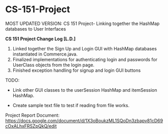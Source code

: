 # CS-151-Project
MOST UPDATED VERSION: CS 151 Project- Linking together the HashMap databases to User Interfaces


**CS 151 Project Change Log [L.D.]**

1. Linked together the Sign Up and Login GUI with HashMap databases instantiated in Commerce.java. 
2. Finalized implementations for authenticating login and passwords for UserClass objects from the login page.
3. Finished exception handling for signup and login GUI buttons 

TODO:

- Link other GUI classes to the userSession HashMap and itemSession HashMap.

- Create sample text file to test if reading from file works. 


Project Report Document: https://docs.google.com/document/d/1X3oBoukzML1SQoDn3zbapv81cD69cOxALhxFRSZpQkQ/edit

